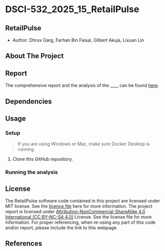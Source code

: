 # DSCI-532_2025_15_RetailPulse
## RetailPulse
- Author: Dhruv Garg, Farhan Bin Faisal, Gilbert Akuja, Lixuan Lin



## About The Project



## Report

The comprehensive report and the analysis of the 
____ can be found [here]().

## Dependencies


## Usage

### Setup

> If you are using Windows or Mac, make sure Docker Desktop is running.

1. Clone this GitHub repository.

### Running the analysis


## License

The RetailPulse software code contained in this project are licensed under MIT license. See the [licence file](https://github.com/UBC-MDS/DSCI-532_2025_15_RetailPulse/blob/main/LICENSE) here for more information. The project report is licensed under [Attribution-NonCommercial-ShareAlike 4.0 International (CC BY-NC-SA 4.0)](https://creativecommons.org/licenses/by-nc-sa/4.0/) License. See the license file for more information. For proper referencing, when re-using any part of this code and/or report, please include the link to this webpage.

## References


